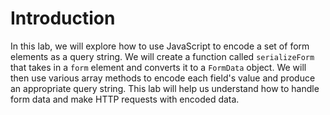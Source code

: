 # Introduction

In this lab, we will explore how to use JavaScript to encode a set of form elements as a query string. We will create a function called `serializeForm` that takes in a `form` element and converts it to a `FormData` object. We will then use various array methods to encode each field's value and produce an appropriate query string. This lab will help us understand how to handle form data and make HTTP requests with encoded data.

